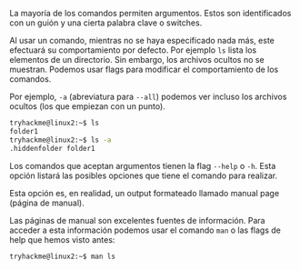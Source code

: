 La mayoría de los comandos permiten argumentos. Estos son identificados con un guión y una cierta palabra clave o switches.

Al usar un comando, mientras no se haya especificado nada más, este efectuará su comportamiento por defecto. Por ejemplo `ls` lista los elementos de un directorio. Sin embargo, los archivos ocultos no se muestran. Podemos usar flags para modificar el comportamiento de los comandos.

Por ejemplo, `-a` (abreviatura para `--all`) podemos ver incluso los archivos ocultos (los que empiezan con un punto).

```bash
tryhackme@linux2:~$ ls
folder1
tryhackme@linux2:~$ ls -a
.hiddenfolder folder1
```

Los comandos que aceptan argumentos tienen la flag `--help` o `-h`. Esta opción listará las posibles opciones que tiene el comando para realizar.

Esta opción es, en realidad, un output formateado llamado manual page (página de manual).

Las páginas de manual son excelentes fuentes de información. Para acceder a esta información podemos usar el comando `man` o las flags de help que hemos visto antes:

```bash
tryhackme@linux2:~$ man ls
```
